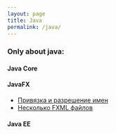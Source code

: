 ```yaml
---
layout: page
title: Java
permalink: /java/
---
```


### Only about java:

#### Java Core

#### JavaFX
 - [Привязка и разрешение имен](http://www.javadan.blog/resolution)
 - [Несколько FXML файлов](http://www.javadan.blog/multiplefxml)

#### Java EE
